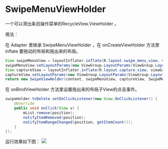 # SwipeMenuViewHolder


一个可以滑出条目操作菜单的RecycleView.ViewHolder 。

用法：

在 Adapter 里继承 SwipeMenuViewHolder ，在 onCreateViewHolder 方法里 inflate 要拖动的布局和拖出来的布局。
```Java
View swipeMenuView = layoutInflater.inflate(R.layout.swipe_menu_view, viewGroup, false);
swipeMenuView.setLayoutParams(new ViewGroup.LayoutParams(ViewGroup.LayoutParams.WRAP_CONTENT, ViewGroup.LayoutParams.MATCH_PARENT));
View captureView = layoutInflater.inflate(R.layout.capture_view, viewGroup, false);
captureView.setLayoutParams(new ViewGroup.LayoutParams(ViewGroup.LayoutParams.MATCH_PARENT, ViewGroup.LayoutParams.MATCH_PARENT));
return new SwipeViewHolder(context, swipeMenuView, captureView, SwipeMenuViewHolder.EDGE_RIGHT).getDragViewHolder();
```

在 onBindViewHolder 方法里设置拖出来的布局子View的点击事件。
```Java
swipeHolder.tvDelete.setOnClickListener(new View.OnClickListener() {
    @Override
    public void onClick(View v) {
        mList.remove(position);
        notifyItemRemoved(position);
        notifyItemRangeChanged(position, getItemCount());
    }
});
```
运行效果如下图：
![](https://github.com/liangzhitao/SwipeMenuRecyclerView/blob/master/swipe_menu_recyclerview.gif)
